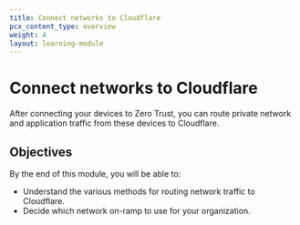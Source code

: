 ```yaml
---
title: Connect networks to Cloudflare
pcx_content_type: overview
weight: 4
layout: learning-module
---
```


# Connect networks to Cloudflare

After connecting your devices to Zero Trust, you can route private network and application traffic from these devices to Cloudflare.

## Objectives

By the end of this module, you will be able to:

- Understand the various methods for routing network traffic to Cloudflare.
- Decide which network on-ramp to use for your organization.

